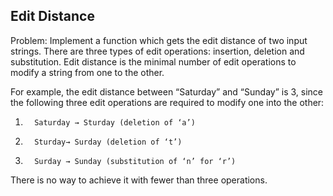 ## Edit Distance
 Problem: Implement a function which gets the edit distance of two input strings. There are three types of edit operations: insertion, deletion and substitution. Edit distance is the minimal number of edit operations to modify a string from one to the other.

For example, the edit distance between “Saturday” and “Sunday” is 3, since the following three edit operations are required to modify one into the other:
1.       Saturday → Sturday (deletion of ‘a’)
2.       Sturday→ Surday (deletion of ‘t’)
3.       Surday → Sunday (substitution of ‘n’ for ‘r’)

There is no way to achieve it with fewer than three operations.
